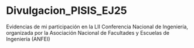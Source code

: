 # Divulgacion_PISIS_EJ25
Evidencias de mi participación en la LII Conferencia Nacional de Ingeniería, organizada por la Asociación Nacional de Facultades y Escuelas de Ingeniería (ANFEI)
